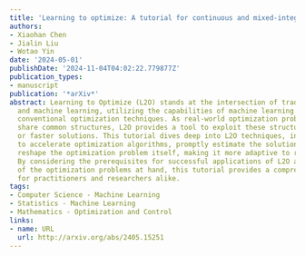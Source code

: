 ```yaml
---
title: 'Learning to optimize: A tutorial for continuous and mixed-integer optimization'
authors:
- Xiaohan Chen
- Jialin Liu
- Wotao Yin
date: '2024-05-01'
publishDate: '2024-11-04T04:02:22.779877Z'
publication_types:
- manuscript
publication: '*arXiv*'
abstract: Learning to Optimize (L2O) stands at the intersection of traditional optimization
  and machine learning, utilizing the capabilities of machine learning to enhance
  conventional optimization techniques. As real-world optimization problems frequently
  share common structures, L2O provides a tool to exploit these structures for better
  or faster solutions. This tutorial dives deep into L2O techniques, introducing how
  to accelerate optimization algorithms, promptly estimate the solutions, or even
  reshape the optimization problem itself, making it more adaptive to real-world applications.
  By considering the prerequisites for successful applications of L2O and the structure
  of the optimization problems at hand, this tutorial provides a comprehensive guide
  for practitioners and researchers alike.
tags:
- Computer Science - Machine Learning
- Statistics - Machine Learning
- Mathematics - Optimization and Control
links:
- name: URL
  url: http://arxiv.org/abs/2405.15251
---
```

